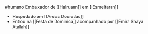 #humano
Embaixador de [[Halruann]] em [[Esmeltaran]]

- Hospedado em [[Areias Douradas]]
- Entrou na [[Festa de Dominica]] acompanhado por [[Emira Shaya Atallah]]